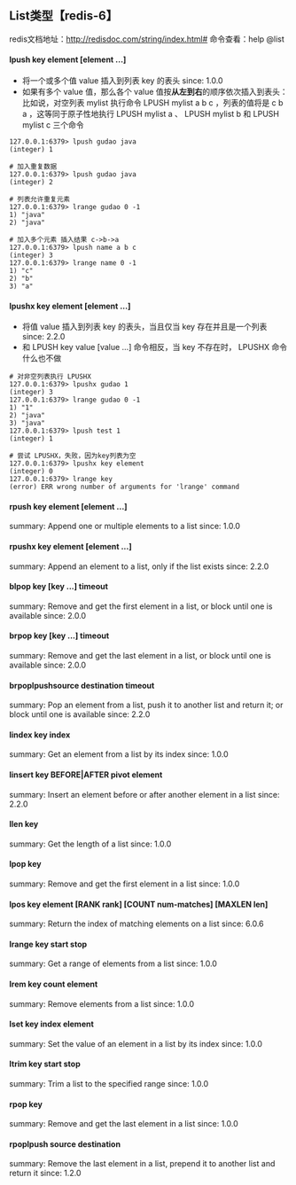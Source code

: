 ## List类型【redis-6】
redis文档地址：<http://redisdoc.com/string/index.html#> 
命令查看：help @list

#### lpush key element [element ...]
* 将一个或多个值 value 插入到列表 key 的表头 since: 1.0.0
* 如果有多个 value 值，那么各个 value 值按**从左到右**的顺序依次插入到表头： 比如说，对空列表 mylist 执行命令 LPUSH mylist a b c ，列表的值将是 c b a ，这等同于原子性地执行 LPUSH mylist a 、 LPUSH mylist b 和 LPUSH mylist c 三个命令
```shell
127.0.0.1:6379> lpush gudao java
(integer) 1

# 加入重复数据
127.0.0.1:6379> lpush gudao java
(integer) 2

# 列表允许重复元素
127.0.0.1:6379> lrange gudao 0 -1
1) "java"
2) "java"

# 加入多个元素 插入结果 c->b->a
127.0.0.1:6379> lpush name a b c
(integer) 3
127.0.0.1:6379> lrange name 0 -1
1) "c"
2) "b"
3) "a"
```

#### lpushx key element [element ...]
* 将值 value 插入到列表 key 的表头，当且仅当 key 存在并且是一个列表 since: 2.2.0
* 和 LPUSH key value [value …] 命令相反，当 key 不存在时， LPUSHX 命令什么也不做
```shell
# 对非空列表执行 LPUSHX
127.0.0.1:6379> lpushx gudao 1
(integer) 3
127.0.0.1:6379> lrange gudao 0 -1
1) "1"
2) "java"
3) "java"
127.0.0.1:6379> lpush test 1
(integer) 1

# 尝试 LPUSHX，失败，因为key列表为空
127.0.0.1:6379> lpushx key element
(integer) 0
127.0.0.1:6379> lrange key
(error) ERR wrong number of arguments for 'lrange' command
```

#### rpush key element [element ...]
summary: Append one or multiple elements to a list
since: 1.0.0

#### rpushx key element [element ...]
summary: Append an element to a list, only if the list exists
since: 2.2.0

#### blpop key [key ...] timeout
summary: Remove and get the first element in a list, or block until one is available
since: 2.0.0

#### brpop key [key ...] timeout
summary: Remove and get the last element in a list, or block until one is available
since: 2.0.0

#### brpoplpushsource destination timeout
summary: Pop an element from a list, push it to another list and return it; or block until one is available
since: 2.2.0

#### lindex key index
summary: Get an element from a list by its index
since: 1.0.0

#### linsert key BEFORE|AFTER pivot element
summary: Insert an element before or after another element in a list
since: 2.2.0

#### llen key
summary: Get the length of a list
since: 1.0.0

#### lpop key
summary: Remove and get the first element in a list
since: 1.0.0

#### lpos key element [RANK rank] [COUNT num-matches] [MAXLEN len]
summary: Return the index of matching elements on a list
since: 6.0.6

#### lrange key start stop
summary: Get a range of elements from a list
since: 1.0.0

#### lrem key count element
summary: Remove elements from a list
since: 1.0.0

#### lset key index element
summary: Set the value of an element in a list by its index
since: 1.0.0

#### ltrim key start stop
summary: Trim a list to the specified range
since: 1.0.0

#### rpop key
summary: Remove and get the last element in a list
since: 1.0.0

#### rpoplpush source destination
summary: Remove the last element in a list, prepend it to another list and return it
since: 1.2.0


